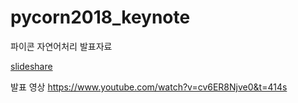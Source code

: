 # pycorn2018_keynote

파이콘 자연어처리 발표자료            
                           
[slideshare](https://www.slideshare.net/youngsooksong1/py-con-2018youngsooksong)


발표 영상
https://www.youtube.com/watch?v=cv6ER8Njve0&t=414s
